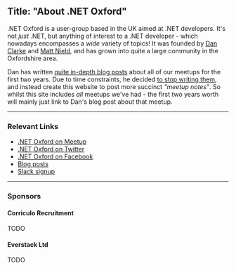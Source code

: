 Title: "About .NET Oxford"
---
.NET Oxford is a user-group based in the UK aimed at .NET developers. It's not _just_ .NET, but anything of interest to a .NET developer - which nowadays encompasses a _wide_ variety of topics! It was founded by [Dan Clarke](https://www.twitter.com/dracan) and [Matt Nield](https://www.twitter.com/mnield), and has grown into quite a large community in the Oxfordshire area.

Dan has written [quite in-depth blog posts](https://www.danclarke.com/tags/dotnetoxford) about all of our meetups for the first two years. Due to time constraints, he decided [to stop writing them](https://www.danclarke.com/stopping-dotnetoxford-writeups), and instead create this website to post more succinct _"meetup notes"_. So whilst this site includes _all_ meetups we've had - the first two years worth will mainly just link to Dan's blog post about that meetup.

---

### Relevant Links

* [.NET Oxford on Meetup](https://www.meetup.com/dotnetoxford)
* [.NET Oxford on Twitter](https://www.twitter.com/dotnetoxford)
* [.NET Oxford on Facebook](https://www.facebook.com/groups/dotnetoxford)
* [Blog posts](https://www.danclarke.com/tags/dotnetoxford)
* [Slack signup](https://digitaloxford.herokuapp.com/)

---

### Sponsors

#### Corriculo Recruitment

TODO

#### Everstack Ltd

TODO